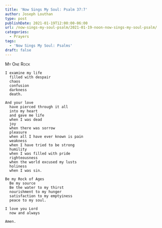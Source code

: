 ```yaml
---
title: 'Now Sings My Soul: Psalm 37:7'
author: Joseph Louthan
type: post
publishDate: 2021-01-19T12:00:00-06:00
url: /now-sings-my-soul-psalm/2021-01-19-noon-now-sings-my-soul-psalm/
categories:
  - Prayers
tags:
  - 'Now Sings My Soul: Psalms'
draft: false
---
```

<div style="font-variant: small-caps;">
My One Rock
</div>

    I examine my life
      filled with despair
      chaos
      confusion
      darkness
      death.

    And your love
      have pierced through it all
      into my heart
      and gave me life
      when I was dead
      joy
      when there was sorrow
      pleasure
      when all I have ever known is pain
      weakness
      when I have tried to be strong
      humility
      when I was filled with pride
      righteousness
      when the world excused my lusts
      holiness
      when I was sin.

    Be my Rock of Ages
      Be my source
      Be the water to my thirst
      nourishment to my hunger
      satisfaction to my emptyiness
      peace to my soul.

    I love you Lord
      now and always

    Amen.
